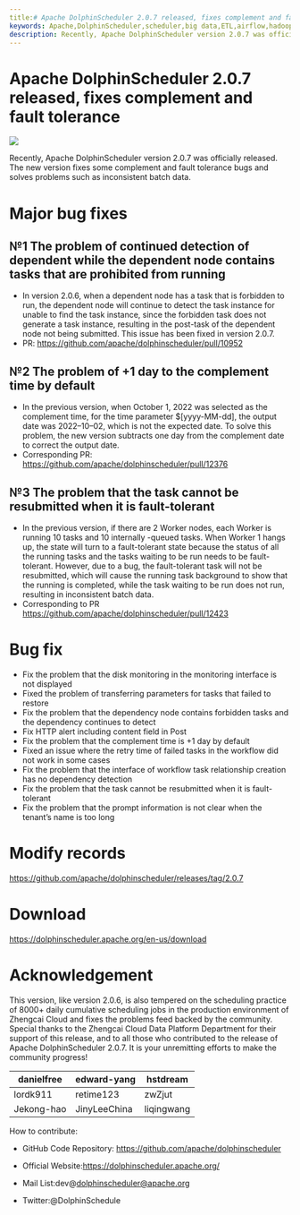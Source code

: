 ```yaml
---
title:# Apache DolphinScheduler 2.0.7 released, fixes complement and fault tolerance
keywords: Apache,DolphinScheduler,scheduler,big data,ETL,airflow,hadoop,orchestration,dataops,Meetup
description: Recently, Apache DolphinScheduler version 2.0.7 was officially released...
---
```


# Apache DolphinScheduler 2.0.7 released, fixes complement and fault tolerance

![](https://miro.medium.com/max/640/0*O7tYZm2aDL35U1Pb)

Recently, Apache DolphinScheduler version 2.0.7 was officially released. The new version fixes some complement and fault tolerance bugs and solves problems such as inconsistent batch data.

# Major bug fixes

## №1 The problem of continued detection of dependent while the dependent node contains tasks that are prohibited from running

- In version 2.0.6, when a dependent node has a task that is forbidden to run, the dependent node will continue to detect the task instance for unable to find the task instance, since the forbidden task does not generate a task instance, resulting in the post-task of the dependent node not being submitted. This issue has been fixed in version 2.0.7.
- PR: https://github.com/apache/dolphinscheduler/pull/10952

## №2 The problem of +1 day to the complement time by default

- In the previous version, when October 1, 2022 was selected as the complement time, for the time parameter $[yyyy-MM-dd], the output date was 2022–10–02, which is not the expected date. To solve this problem, the new version subtracts one day from the complement date to correct the output date.
- Corresponding PR: https://github.com/apache/dolphinscheduler/pull/12376

## №3 The problem that the task cannot be resubmitted when it is fault-tolerant

- In the previous version, if there are 2 Worker nodes, each Worker is running 10 tasks and 10 internally -queued tasks. When Worker 1 hangs up, the state will turn to a fault-tolerant state because the status of all the running tasks and the tasks waiting to be run needs to be fault-tolerant. However, due to a bug, the fault-tolerant task will not be resubmitted, which will cause the running task background to show that the running is completed, while the task waiting to be run does not run, resulting in inconsistent batch data.
- Corresponding to PR https://github.com/apache/dolphinscheduler/pull/12423

# Bug fix

- Fix the problem that the disk monitoring in the monitoring interface is not displayed
- Fixed the problem of transferring parameters for tasks that failed to restore
- Fix the problem that the dependency node contains forbidden tasks and the dependency continues to detect
- Fix HTTP alert including content field in Post
- Fix the problem that the complement time is +1 day by default
- Fixed an issue where the retry time of failed tasks in the workflow did not work in some cases
- Fix the problem that the interface of workflow task relationship creation has no dependency detection
- Fix the problem that the task cannot be resubmitted when it is fault-tolerant
- Fix the problem that the prompt information is not clear when the tenant’s name is too long

# Modify records

https://github.com/apache/dolphinscheduler/releases/tag/2.0.7

# Download

https://dolphinscheduler.apache.org/en-us/download

# Acknowledgement

This version, like version 2.0.6, is also tempered on the scheduling practice of 8000+ daily cumulative scheduling jobs in the production environment of Zhengcai Cloud and fixes the problems feed backed by the community. Special thanks to the Zhengcai Cloud Data Platform Department for their support of this release, and to all those who contributed to the release of Apache DolphinScheduler 2.0.7. It is your unremitting efforts to make the community progress!

| danielfree | edward-yang  | hstdream   |
| ---------- | ------------ | ---------- |
| lordk911   | retime123    | zwZjut     |
| Jekong-hao | JinyLeeChina | liqingwang |

How to contribute:

- GitHub Code Repository: https://github.com/apache/dolphinscheduler

- Official Website:https://dolphinscheduler.apache.org/

- Mail List:dev@dolphinscheduler@apache.org

- Twitter:@DolphinSchedule
